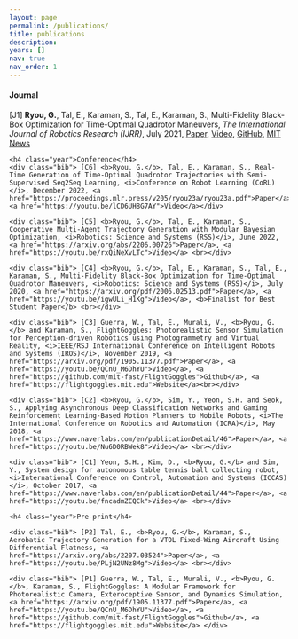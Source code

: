 ```yaml
---
layout: page
permalink: /publications/
title: publications
description: 
years: []
nav: true
nav_order: 1
---
```

<!-- _pages/publications.md -->
<div class="publications">
    <h4 class="year">Journal</h4>
    <div class="bib"> [J1] <b>Ryou, G.</b>, Tal, E., Karaman, S., Tal, E., Karaman, S., Multi-Fidelity Black-Box Optimization for Time-Optimal Quadrotor Maneuvers, <i>The International Journal of Robotics Research (IJRR)</i>, July 2021, <a href="https://doi.org/10.1177/02783649211033317">Paper</a>, <a href="https://youtu.be/FjCIZ5lSRg0">Video</a>, <a href="https://github.com/mit-aera/mfboTrajectory">GitHub</a>, <a href="https://news.mit.edu/2021/drones-speed-route-system-0810">MIT News</a><br></div>
    
    <h4 class="year">Conference</h4>
    <div class="bib"> [C6] <b>Ryou, G.</b>, Tal, E., Karaman, S., Real-Time Generation of Time-Optimal Quadrotor Trajectories with Semi-Supervised Seq2Seq Learning, <i>Conference on Robot Learning (CoRL)</i>, December 2022, <a href="https://proceedings.mlr.press/v205/ryou23a/ryou23a.pdf">Paper</a>, <a href="https://youtu.be/lCD6UH8G7AY">Video</a></div>

    <div class="bib"> [C5] <b>Ryou, G.</b>, Tal, E., Karaman, S., Cooperative Multi-Agent Trajectory Generation with Modular Bayesian Optimization, <i>Robotics: Science and Systems (RSS)</i>, June 2022, <a href="https://arxiv.org/abs/2206.00726">Paper</a>, <a href="https://youtu.be/rxQiNeXvLTc">Video</a> <br></div>
    
    <div class="bib"> [C4] <b>Ryou, G.</b>, Tal, E., Karaman, S., Tal, E., Karaman, S., Multi-Fidelity Black-Box Optimization for Time-Optimal Quadrotor Maneuvers, <i>Robotics: Science and Systems (RSS)</i>, July 2020, <a href="https://arxiv.org/pdf/2006.02513.pdf">Paper</a>, <a href="https://youtu.be/igwULi_H1Kg">Video</a>, <b>Finalist for Best Student Paper</b> <br></div>

    <div class="bib"> [C3] Guerra, W., Tal, E., Murali, V., <b>Ryou, G.</b> and Karaman, S., FlightGoggles: Photorealistic Sensor Simulation for Perception-driven Robotics using Photogrammetry and Virtual Reality, <i>IEEE/RSJ International Conference on Intelligent Robots and Systems (IROS)</i>, November 2019, <a href="https://arxiv.org/pdf/1905.11377.pdf">Paper</a>, <a href="https://youtu.be/QCnU_M6DhYU">Video</a>, <a href="https://github.com/mit-fast/FlightGoggles">Github</a>, <a href="https://flightgoggles.mit.edu">Website</a><br></div>

    <div class="bib"> [C2] <b>Ryou, G.</b>, Sim, Y., Yeon, S.H. and Seok, S., Applying Asynchronous Deep Classification Networks and Gaming Reinforcement Learning-Based Motion Planners to Mobile Robots, <i>The International Conference on Robotics and Automation (ICRA)</i>, May 2018, <a href="https://www.naverlabs.com/en/publicationDetail/46">Paper</a>, <a href="https://youtu.be/Nu6D0RBWek8">Video</a> <br></div>
    
    <div class="bib"> [C1] Yeon, S.H., Kim, D., <b>Ryou, G.</b> and Sim, Y., System design for autonomous table tennis ball collecting robot, <i>International Conference on Control, Automation and Systems (ICCAS)</i>, October 2017, <a href="https://www.naverlabs.com/en/publicationDetail/44">Paper</a>, <a href="https://youtu.be/fncadmZEQCk">Video</a> <br></div>

    <h4 class="year">Pre-print</h4>
    
    <div class="bib"> [P2] Tal, E., <b>Ryou, G.</b>, Karaman, S., Aerobatic Trajectory Generation for a VTOL Fixed-Wing Aircraft Using Differential Flatness, <a href="https://arxiv.org/abs/2207.03524">Paper</a>, <a href="https://youtu.be/PLjN2UNz8Mg">Video</a> <br></div>
    
    <div class="bib"> [P1] Guerra, W., Tal, E., Murali, V., <b>Ryou, G.</b>, Karaman, S., FlightGoggles: A Modular Framework for Photorealistic Camera, Exteroceptive Sensor, and Dynamics Simulation, <a href="https://arxiv.org/pdf/1905.11377.pdf">Paper</a>, <a href="https://youtu.be/QCnU_M6DhYU">Video</a>, <a href="https://github.com/mit-fast/FlightGoggles">Github</a>, <a href="https://flightgoggles.mit.edu">Website</a> </div>
<br></div>
